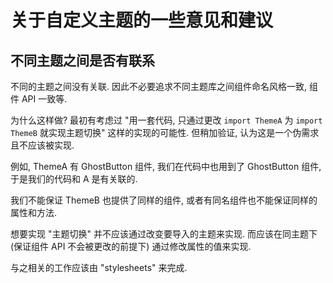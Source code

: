 # 关于自定义主题的一些意见和建议

## 不同主题之间是否有联系

不同的主题之间没有关联. 因此不必要追求不同主题库之间组件命名风格一致, 组件 API 一致等.

为什么这样做? 最初有考虑过 "用一套代码, 只通过更改 `import ThemeA` 为 `import ThemeB` 就实现主题切换" 这样的实现的可能性. 但稍加验证, 认为这是一个伪需求且不应该被实现.

例如, ThemeA 有 GhostButton 组件, 我们在代码中也用到了 GhostButton 组件, 于是我们的代码和 A 是有关联的.

我们不能保证 ThemeB 也提供了同样的组件, 或者有同名组件也不能保证同样的属性和方法.

想要实现 "主题切换" 并不应该通过改变要导入的主题来实现. 而应该在同主题下 (保证组件 API 不会被更改的前提下) 通过修改属性的值来实现.

与之相关的工作应该由 "stylesheets" 来完成.
